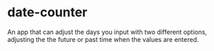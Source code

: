 # date-counter
An app that can adjust the days you input with two different options, adjusting the the future or past time when the values are entered.
